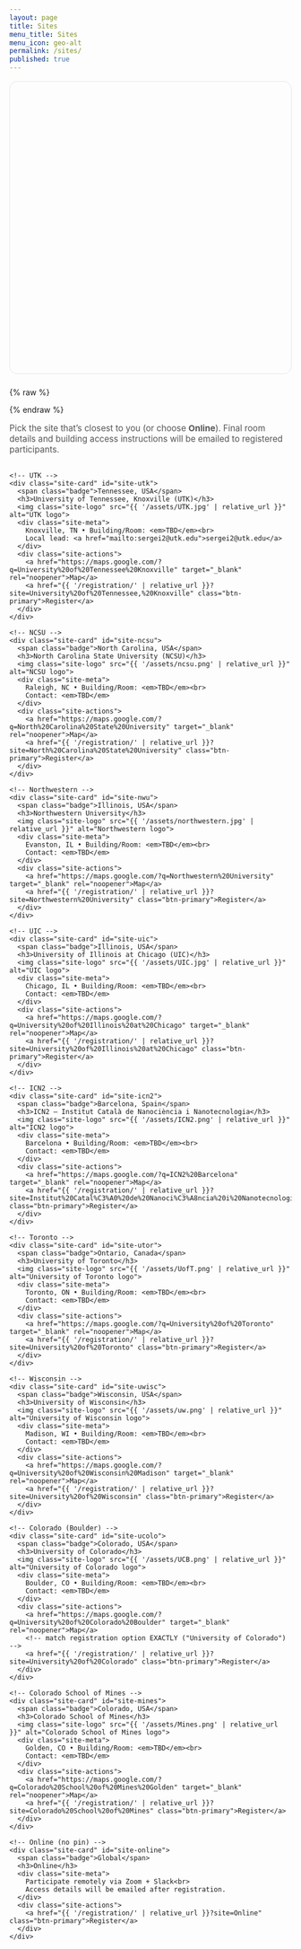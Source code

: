 ```yaml
---
layout: page
title: Sites
menu_title: Sites
menu_icon: geo-alt
permalink: /sites/
published: true
---
```


<style>
  #worldmap { height: 520px; border-radius: 14px; border:1px solid #e6e6e6; margin: 1rem 0 1.5rem; }
  .leaflet-popup-content { margin: 8px 10px; }
  .leaflet-popup-content h4 { margin: 0 0 .25rem; font-size: 1rem; }
  .leaflet-popup-content p { margin: 0; font-size: .92rem; color:#444; }
  /* Card logos + highlight */
  .site-card .site-logo{ display:block; max-height:44px; margin:.2rem 0 .6rem; object-fit:contain; }
  .site-card.highlight{ animation: sitePulse 1.8s ease 1; box-shadow: 0 10px 24px rgba(58,123,213,.25); }
  @keyframes sitePulse{
    0%{box-shadow:0 0 0 rgba(58,123,213,0)}
    30%{box-shadow:0 10px 28px rgba(58,123,213,.35)}
    100%{box-shadow:0 10px 24px rgba(58,123,213,.10)}
  }
</style>

<div id="worldmap"></div>

<!-- Leaflet (no key needed) -->
<link
  rel="stylesheet"
  href="https://unpkg.com/leaflet@1.9.4/dist/leaflet.css"
  integrity="sha256-p4NxAoJBhIIN+hmNHrzRCf9tD/miZyoHS5obTRR9BMY="
  crossorigin=""
/>
<script
  src="https://unpkg.com/leaflet@1.9.4/dist/leaflet.js"
  integrity="sha256-20nQCchB9co0qIjJZRGuk2/Z9VM+kNiyxNV1lvTlZBo="
  crossorigin=""
></script>

{% raw %}
<script>
  // UTK orange pin
  const utkIcon = new L.Icon({
    iconUrl: "https://raw.githubusercontent.com/pointhi/leaflet-color-markers/master/img/marker-icon-orange.png",
    shadowUrl: "https://unpkg.com/leaflet@1.9.4/dist/images/marker-shadow.png",
    iconSize: [25,41], iconAnchor: [12,41], popupAnchor: [1,-34], shadowSize: [41,41]
  });

  // Site list for the map (ids MUST match the card ids below)
  const sites = [
    { id:"site-utk",   name:"University of Tennessee, Knoxville (UTK)", city:"Knoxville, TN, USA", lat:35.954,   lon:-83.929,  icon:utkIcon },
    { id:"site-ncsu",  name:"North Carolina State University (NCSU)",   city:"Raleigh, NC, USA",   lat:35.7847,  lon:-78.6821 },
    { id:"site-nwu",   name:"Northwestern University",                  city:"Evanston, IL, USA",  lat:42.05598, lon:-87.67517 },
    { id:"site-uic",   name:"University of Illinois at Chicago (UIC)",  city:"Chicago, IL, USA",   lat:41.8708,  lon:-87.6505 },
    { id:"site-icn2",  name:"ICN2 — Institut Català de Nanociència i Nanotecnologia", city:"Barcelona (Bellaterra), Spain", lat:41.501, lon:2.105 },
    { id:"site-utor",  name:"University of Toronto",                    city:"Toronto, ON, Canada",lat:43.6629,  lon:-79.3957 },
    { id:"site-uwisc", name:"University of Wisconsin",                  city:"Madison, WI, USA",   lat:43.0766,  lon:-89.4125 },
    { id:"site-ucolo", name:"University of Colorado",                   city:"Boulder, CO, USA",   lat:40.0076,  lon:-105.2659 },
    { id:"site-mines", name:"Colorado School of Mines",                 city:"Golden, CO, USA",    lat:39.7510,  lon:-105.2226 }
  ];

  const map = L.map('worldmap', { scrollWheelZoom: false });
  L.tileLayer('https://{s}.tile.openstreetmap.org/{z}/{x}/{y}.png', {
    attribution:'&copy; OpenStreetMap contributors'
  }).addTo(map);

  // Scroll to and highlight a card
  window.focusSite = function(id){
    const el = document.getElementById(id);
    if(!el) return;
    el.scrollIntoView({ behavior:'smooth', block:'start' });
    el.classList.remove('highlight'); void el.offsetWidth; el.classList.add('highlight');
  };

  // Add markers
  const markers = [];
  sites.forEach(s => {
    const m = L.marker([s.lat, s.lon], s.icon ? {icon:s.icon} : {}).addTo(map);
    m.bindPopup(`
      <h4>${s.name}</h4>
      <p>${s.city}</p>
      <p style="margin-top:.4rem"><a href="#" onclick="focusSite('${s.id}'); return false;">More details</a></p>
    `);
    markers.push(m);
  });

  // Fit bounds
  if (markers.length) {
    const group = L.featureGroup(markers);
    map.fitBounds(group.getBounds().pad(0.2));
  } else {
    map.setView([20, 0], 2);
  }

  window.addEventListener('resize', () => map.invalidateSize());
</script>
{% endraw %}

<p class="hint">Pick the site that’s closest to you (or choose <strong>Online</strong>). Final room details and building access instructions will be emailed to registered participants.</p>

<style>
/* Sites page card styles */
.sites-wrap, .sites-wrap * { box-sizing: border-box; }
.sites-grid{ display:grid; gap:1rem; grid-template-columns: repeat(auto-fit, minmax(260px, 1fr)); margin: 1rem 0 2rem; }
.site-card{ background:#fff; border:1px solid #e6e6e6; border-radius:14px; padding:1rem 1rem 1.1rem; box-shadow:0 6px 18px rgba(0,0,0,.05); }
.site-card h3{ margin:.2rem 0 .4rem; font-size:1.1rem; }
.site-meta{ color:#555; font-size:.95rem; margin:.3rem 0 .6rem; }
.site-actions a{ display:inline-block; padding:.5rem .75rem; border-radius:10px; margin-right:.4rem; margin-top:.3rem; text-decoration:none; font-weight:600; border:1px solid #d6d6d6; background:#fafafa; }
.site-actions a:hover{ border-color:#3a7bd5; box-shadow:0 4px 12px rgba(58,123,213,.18); }
.badge{ display:inline-block; font-size:.78rem; padding:.18rem .5rem; border-radius:999px; background:#eef2ff; color:#334155; border:1px solid #c7d2fe; }
.btn-primary{ display:inline-block; padding:.6rem 1rem; border-radius:10px; border:1px solid #2e6bd6; background:#3a7bd5; color:#fff; font-weight:700; text-decoration:none; }
.hint{ font-size:.95rem; color:#555; }
</style>

<style>
/* Fix: make Register buttons always look like buttons */
.site-actions .btn-primary,
.site-actions .btn-primary:link,
.site-actions .btn-primary:visited {
  background: #3a7bd5 !important;
  border-color: #2e6bd6 !important;
  color: #fff !important;
}

.site-actions .btn-primary:hover,
.site-actions .btn-primary:focus {
  background: #325fbf !important;
  color: #fff !important;
  text-decoration: none;
}

.site-actions .btn-primary:active {
  background: #2d55a9 !important;
  color: #fff !important;
}
</style>

<div class="sites-wrap">
  <div class="sites-grid">

    <!-- UTK -->
    <div class="site-card" id="site-utk">
      <span class="badge">Tennessee, USA</span>
      <h3>University of Tennessee, Knoxville (UTK)</h3>
      <img class="site-logo" src="{{ '/assets/UTK.jpg' | relative_url }}" alt="UTK logo">
      <div class="site-meta">
        Knoxville, TN • Building/Room: <em>TBD</em><br>
        Local lead: <a href="mailto:sergei2@utk.edu">sergei2@utk.edu</a>
      </div>
      <div class="site-actions">
        <a href="https://maps.google.com/?q=University%20of%20Tennessee%20Knoxville" target="_blank" rel="noopener">Map</a>
        <a href="{{ '/registration/' | relative_url }}?site=University%20of%20Tennessee,%20Knoxville" class="btn-primary">Register</a>
      </div>
    </div>

    <!-- NCSU -->
    <div class="site-card" id="site-ncsu">
      <span class="badge">North Carolina, USA</span>
      <h3>North Carolina State University (NCSU)</h3>
      <img class="site-logo" src="{{ '/assets/ncsu.png' | relative_url }}" alt="NCSU logo">
      <div class="site-meta">
        Raleigh, NC • Building/Room: <em>TBD</em><br>
        Contact: <em>TBD</em>
      </div>
      <div class="site-actions">
        <a href="https://maps.google.com/?q=North%20Carolina%20State%20University" target="_blank" rel="noopener">Map</a>
        <a href="{{ '/registration/' | relative_url }}?site=North%20Carolina%20State%20University" class="btn-primary">Register</a>
      </div>
    </div>

    <!-- Northwestern -->
    <div class="site-card" id="site-nwu">
      <span class="badge">Illinois, USA</span>
      <h3>Northwestern University</h3>
      <img class="site-logo" src="{{ '/assets/northwestern.jpg' | relative_url }}" alt="Northwestern logo">
      <div class="site-meta">
        Evanston, IL • Building/Room: <em>TBD</em><br>
        Contact: <em>TBD</em>
      </div>
      <div class="site-actions">
        <a href="https://maps.google.com/?q=Northwestern%20University" target="_blank" rel="noopener">Map</a>
        <a href="{{ '/registration/' | relative_url }}?site=Northwestern%20University" class="btn-primary">Register</a>
      </div>
    </div>

    <!-- UIC -->
    <div class="site-card" id="site-uic">
      <span class="badge">Illinois, USA</span>
      <h3>University of Illinois at Chicago (UIC)</h3>
      <img class="site-logo" src="{{ '/assets/UIC.jpg' | relative_url }}" alt="UIC logo">
      <div class="site-meta">
        Chicago, IL • Building/Room: <em>TBD</em><br>
        Contact: <em>TBD</em>
      </div>
      <div class="site-actions">
        <a href="https://maps.google.com/?q=University%20of%20Illinois%20at%20Chicago" target="_blank" rel="noopener">Map</a>
        <a href="{{ '/registration/' | relative_url }}?site=University%20of%20Illinois%20at%20Chicago" class="btn-primary">Register</a>
      </div>
    </div>

    <!-- ICN2 -->
    <div class="site-card" id="site-icn2">
      <span class="badge">Barcelona, Spain</span>
      <h3>ICN2 — Institut Català de Nanociència i Nanotecnologia</h3>
      <img class="site-logo" src="{{ '/assets/ICN2.png' | relative_url }}" alt="ICN2 logo">
      <div class="site-meta">
        Barcelona • Building/Room: <em>TBD</em><br>
        Contact: <em>TBD</em>
      </div>
      <div class="site-actions">
        <a href="https://maps.google.com/?q=ICN2%20Barcelona" target="_blank" rel="noopener">Map</a>
        <a href="{{ '/registration/' | relative_url }}?site=Institut%20Catal%C3%A0%20de%20Nanoci%C3%A8ncia%20i%20Nanotecnologia%20(ICN2),%20Barcelona" class="btn-primary">Register</a>
      </div>
    </div>

    <!-- Toronto -->
    <div class="site-card" id="site-utor">
      <span class="badge">Ontario, Canada</span>
      <h3>University of Toronto</h3>
      <img class="site-logo" src="{{ '/assets/UofT.png' | relative_url }}" alt="University of Toronto logo">
      <div class="site-meta">
        Toronto, ON • Building/Room: <em>TBD</em><br>
        Contact: <em>TBD</em>
      </div>
      <div class="site-actions">
        <a href="https://maps.google.com/?q=University%20of%20Toronto" target="_blank" rel="noopener">Map</a>
        <a href="{{ '/registration/' | relative_url }}?site=University%20of%20Toronto" class="btn-primary">Register</a>
      </div>
    </div>

    <!-- Wisconsin -->
    <div class="site-card" id="site-uwisc">
      <span class="badge">Wisconsin, USA</span>
      <h3>University of Wisconsin</h3>
      <img class="site-logo" src="{{ '/assets/uw.png' | relative_url }}" alt="University of Wisconsin logo">
      <div class="site-meta">
        Madison, WI • Building/Room: <em>TBD</em><br>
        Contact: <em>TBD</em>
      </div>
      <div class="site-actions">
        <a href="https://maps.google.com/?q=University%20of%20Wisconsin%20Madison" target="_blank" rel="noopener">Map</a>
        <a href="{{ '/registration/' | relative_url }}?site=University%20of%20Wisconsin" class="btn-primary">Register</a>
      </div>
    </div>

    <!-- Colorado (Boulder) -->
    <div class="site-card" id="site-ucolo">
      <span class="badge">Colorado, USA</span>
      <h3>University of Colorado</h3>
      <img class="site-logo" src="{{ '/assets/UCB.png' | relative_url }}" alt="University of Colorado logo">
      <div class="site-meta">
        Boulder, CO • Building/Room: <em>TBD</em><br>
        Contact: <em>TBD</em>
      </div>
      <div class="site-actions">
        <a href="https://maps.google.com/?q=University%20of%20Colorado%20Boulder" target="_blank" rel="noopener">Map</a>
        <!-- match registration option EXACTLY ("University of Colorado") -->
        <a href="{{ '/registration/' | relative_url }}?site=University%20of%20Colorado" class="btn-primary">Register</a>
      </div>
    </div>

    <!-- Colorado School of Mines -->
    <div class="site-card" id="site-mines">
      <span class="badge">Colorado, USA</span>
      <h3>Colorado School of Mines</h3>
      <img class="site-logo" src="{{ '/assets/Mines.png' | relative_url }}" alt="Colorado School of Mines logo">
      <div class="site-meta">
        Golden, CO • Building/Room: <em>TBD</em><br>
        Contact: <em>TBD</em>
      </div>
      <div class="site-actions">
        <a href="https://maps.google.com/?q=Colorado%20School%20of%20Mines%20Golden" target="_blank" rel="noopener">Map</a>
        <a href="{{ '/registration/' | relative_url }}?site=Colorado%20School%20of%20Mines" class="btn-primary">Register</a>
      </div>
    </div>

    <!-- Online (no pin) -->
    <div class="site-card" id="site-online">
      <span class="badge">Global</span>
      <h3>Online</h3>
      <div class="site-meta">
        Participate remotely via Zoom + Slack<br>
        Access details will be emailed after registration.
      </div>
      <div class="site-actions">
        <a href="{{ '/registration/' | relative_url }}?site=Online" class="btn-primary">Register</a>
      </div>
    </div>

  </div>
</div>
